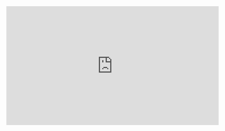<iframe width="560" height="315" src="https://www.youtube.com/embed/Oxz1dZXHSZ0" frameborder="0" allow="accelerometer; autoplay; clipboard-write; encrypted-media; gyroscope; picture-in-picture" allowfullscreen></iframe>